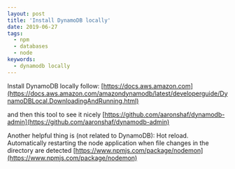 ```yaml
---
layout: post
title: 'Install DynamoDB locally'
date: 2019-06-27
tags:
  - npm
  - databases
  - node
keywords:
  - dynamodb locally
---
```


Install DynamoDB locally follow:
[https://docs.aws.amazon.com](https://docs.aws.amazon.com/amazondynamodb/latest/developerguide/DynamoDBLocal.DownloadingAndRunning.html)

and then this tool to see it nicely
[https://github.com/aaronshaf/dynamodb-admin](https://github.com/aaronshaf/dynamodb-admin)

Another helpful thing is (not related to DynamoDB):
Hot reload. Automatically restarting the node application when file changes in the directory are detected
[https://www.npmjs.com/package/nodemon](https://www.npmjs.com/package/nodemon)
